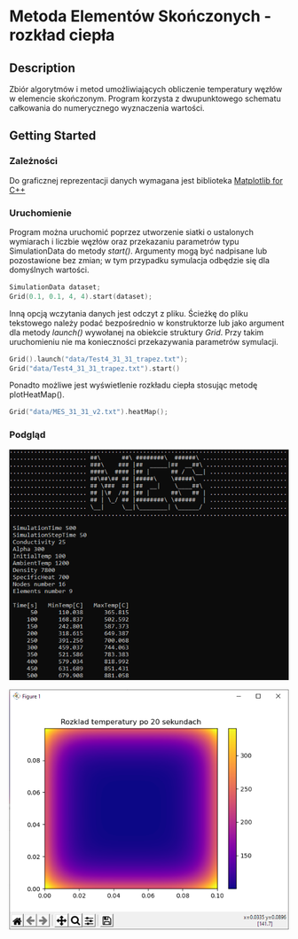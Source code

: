 # Metoda Elementów Skończonych - rozkład ciepła

## Description

Zbiór algorytmów i metod umożliwiających obliczenie temperatury węzłów w elemencie skończonym. Program korzysta z dwupunktowego schematu całkowania do numerycznego wyznaczenia wartości.

## Getting Started

### Zależności

Do graficznej reprezentacji danych wymagana jest biblioteka [Matplotlib for C++](https://matplotlib-cpp.readthedocs.io/en/latest/)


### Uruchomienie

Program można uruchomić poprzez utworzenie siatki o ustalonych wymiarach i liczbie węzłów oraz przekazaniu parametrów typu SimulationData do metody *start()*. Argumenty mogą być nadpisane lub pozostawione bez zmian; w tym przypadku symulacja odbędzie się dla domyślnych wartości.
```cpp
SimulationData dataset;
Grid(0.1, 0.1, 4, 4).start(dataset);
```
Inną opcją wczytania danych jest odczyt z pliku. Ścieżkę do pliku tekstowego należy podać bezpośrednio w konstruktorze lub jako argument dla metody *launch()* wywołanej na obiekcie struktury *Grid*. Przy takim uruchomieniu nie ma konieczności przekazywania parametrów symulacji.
```cpp
Grid().launch("data/Test4_31_31_trapez.txt");
Grid("data/Test4_31_31_trapez.txt").start()
```
Ponadto możliwe jest wyświetlenie rozkładu ciepła stosując metodę plotHeatMap().
```cpp
Grid("data/MES_31_31_v2.txt").heatMap();
```


### Podgląd
![Console](https://github.com/shocquu/metoda-elementow-skonczonych/blob/master/output/results.png?raw=true)

![Plot](https://github.com/shocquu/metoda-elementow-skonczonych/blob/master/output/heatmap.png?raw=true)
